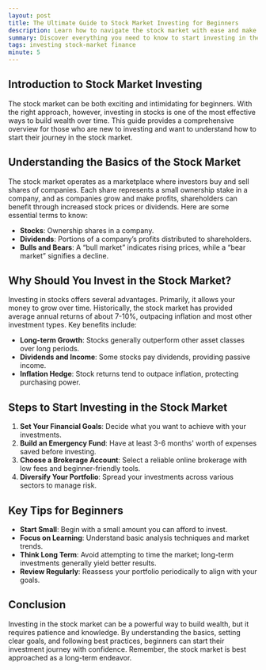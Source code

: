 ```yaml
---
layout: post
title: The Ultimate Guide to Stock Market Investing for Beginners
description: Learn how to navigate the stock market with ease and make informed investment decisions as a beginner.
summary: Discover everything you need to know to start investing in the stock market and build a secure financial future.
tags: investing stock-market finance
minute: 5
---
```




## Introduction to Stock Market Investing

The stock market can be both exciting and intimidating for beginners. With the right approach, however, investing in stocks is one of the most effective ways to build wealth over time. This guide provides a comprehensive overview for those who are new to investing and want to understand how to start their journey in the stock market.



## Understanding the Basics of the Stock Market

The stock market operates as a marketplace where investors buy and sell shares of companies. Each share represents a small ownership stake in a company, and as companies grow and make profits, shareholders can benefit through increased stock prices or dividends. Here are some essential terms to know:

- **Stocks**: Ownership shares in a company.
- **Dividends**: Portions of a company’s profits distributed to shareholders.
- **Bulls and Bears**: A “bull market” indicates rising prices, while a “bear market” signifies a decline.



## Why Should You Invest in the Stock Market?

Investing in stocks offers several advantages. Primarily, it allows your money to grow over time. Historically, the stock market has provided average annual returns of about 7-10%, outpacing inflation and most other investment types. Key benefits include:

- **Long-term Growth**: Stocks generally outperform other asset classes over long periods.
- **Dividends and Income**: Some stocks pay dividends, providing passive income.
- **Inflation Hedge**: Stock returns tend to outpace inflation, protecting purchasing power.



## Steps to Start Investing in the Stock Market

1. **Set Your Financial Goals**: Decide what you want to achieve with your investments.
2. **Build an Emergency Fund**: Have at least 3-6 months' worth of expenses saved before investing.
3. **Choose a Brokerage Account**: Select a reliable online brokerage with low fees and beginner-friendly tools.
4. **Diversify Your Portfolio**: Spread your investments across various sectors to manage risk.



## Key Tips for Beginners

- **Start Small**: Begin with a small amount you can afford to invest.
- **Focus on Learning**: Understand basic analysis techniques and market trends.
- **Think Long Term**: Avoid attempting to time the market; long-term investments generally yield better results.
- **Review Regularly**: Reassess your portfolio periodically to align with your goals.

## Conclusion

Investing in the stock market can be a powerful way to build wealth, but it requires patience and knowledge. By understanding the basics, setting clear goals, and following best practices, beginners can start their investment journey with confidence. Remember, the stock market is best approached as a long-term endeavor. 


